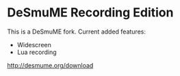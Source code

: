 # DeSmuME Recording Edition

This is a DeSmuME fork. Current added features:

- Widescreen
- Lua recording

http://desmume.org/download
